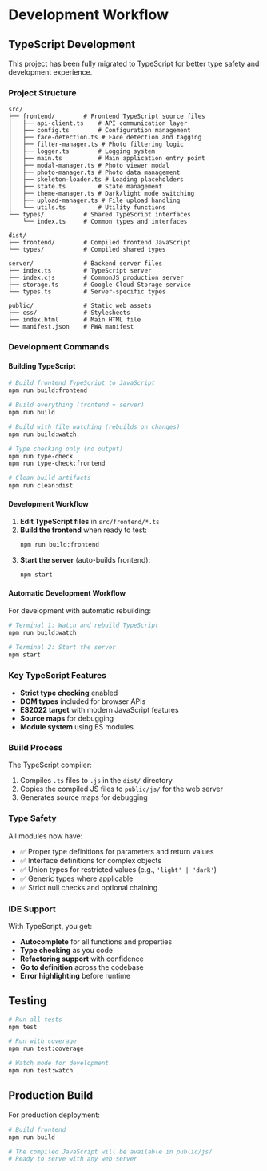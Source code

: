 # Development Workflow

## TypeScript Development

This project has been fully migrated to TypeScript for better type safety and development experience.

### Project Structure

```
src/
├── frontend/        # Frontend TypeScript source files
│   ├── api-client.ts    # API communication layer
│   ├── config.ts        # Configuration management
│   ├── face-detection.ts # Face detection and tagging
│   ├── filter-manager.ts # Photo filtering logic
│   ├── logger.ts        # Logging system
│   ├── main.ts          # Main application entry point
│   ├── modal-manager.ts # Photo viewer modal
│   ├── photo-manager.ts # Photo data management
│   ├── skeleton-loader.ts # Loading placeholders
│   ├── state.ts         # State management
│   ├── theme-manager.ts # Dark/light mode switching
│   ├── upload-manager.ts # File upload handling
│   └── utils.ts         # Utility functions
└── types/           # Shared TypeScript interfaces
    └── index.ts     # Common types and interfaces

dist/
├── frontend/        # Compiled frontend JavaScript
└── types/           # Compiled shared types

server/              # Backend server files
├── index.ts         # TypeScript server
├── index.cjs        # CommonJS production server
├── storage.ts       # Google Cloud Storage service
└── types.ts         # Server-specific types

public/              # Static web assets
├── css/             # Stylesheets
├── index.html       # Main HTML file
└── manifest.json    # PWA manifest
```

### Development Commands

#### Building TypeScript
```bash
# Build frontend TypeScript to JavaScript
npm run build:frontend

# Build everything (frontend + server)
npm run build

# Build with file watching (rebuilds on changes)
npm run build:watch

# Type checking only (no output)
npm run type-check
npm run type-check:frontend

# Clean build artifacts
npm run clean:dist
```

#### Development Workflow
1. **Edit TypeScript files** in `src/frontend/*.ts`
2. **Build the frontend** when ready to test:
   ```bash
   npm run build:frontend
   ```
3. **Start the server** (auto-builds frontend):
   ```bash
   npm start
   ```

#### Automatic Development Workflow
For development with automatic rebuilding:
```bash
# Terminal 1: Watch and rebuild TypeScript
npm run build:watch

# Terminal 2: Start the server
npm start
```

### Key TypeScript Features

- **Strict type checking** enabled
- **DOM types** included for browser APIs
- **ES2022 target** with modern JavaScript features
- **Source maps** for debugging
- **Module system** using ES modules

### Build Process

The TypeScript compiler:
1. Compiles `.ts` files to `.js` in the `dist/` directory
2. Copies the compiled JS files to `public/js/` for the web server
3. Generates source maps for debugging

### Type Safety

All modules now have:
- ✅ Proper type definitions for parameters and return values
- ✅ Interface definitions for complex objects
- ✅ Union types for restricted values (e.g., `'light' | 'dark'`)
- ✅ Generic types where applicable
- ✅ Strict null checks and optional chaining

### IDE Support

With TypeScript, you get:
- **Autocomplete** for all functions and properties
- **Type checking** as you code
- **Refactoring support** with confidence
- **Go to definition** across the codebase
- **Error highlighting** before runtime

## Testing

```bash
# Run all tests
npm test

# Run with coverage
npm run test:coverage

# Watch mode for development
npm run test:watch
```

## Production Build

For production deployment:
```bash
# Build frontend
npm run build

# The compiled JavaScript will be available in public/js/
# Ready to serve with any web server
```